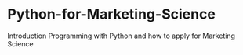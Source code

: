 # Python-for-Marketing-Science
Introduction Programming with Python and how to apply for Marketing Science 
